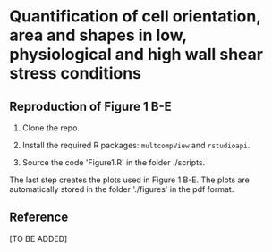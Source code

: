 # Quantification of cell orientation, area and shapes in low, physiological and high wall shear stress conditions 

## Reproduction of  Figure 1 B-E

1. Clone the repo.

2. Install the required R packages: `multcompView` and `rstudioapi`.

3. Source the code 'Figure1.R' in the folder ./scripts.

The last step creates the plots used in Figure 1 B-E. The plots are automatically stored in the folder './figures' in the pdf format.

## Reference

[TO BE ADDED]

